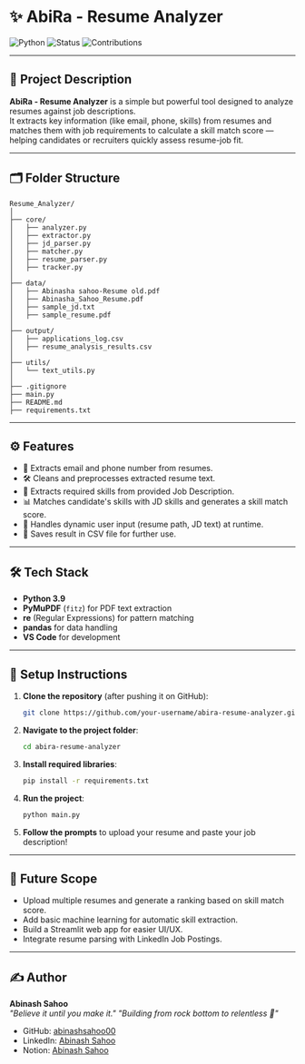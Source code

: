 # ✨ AbiRa - Resume Analyzer

![Python](https://img.shields.io/badge/Python-3.9-blue) 
![Status](https://img.shields.io/badge/Status-Active-brightgreen)
![Contributions](https://img.shields.io/badge/Contributions-Welcome-ff69b4)

---

## 📖 Project Description

**AbiRa - Resume Analyzer** is a simple but powerful tool designed to analyze resumes against job descriptions.  
It extracts key information (like email, phone, skills) from resumes and matches them with job requirements to calculate a skill match score — helping candidates or recruiters quickly assess resume-job fit.

---

## 🗂️ Folder Structure

```
Resume_Analyzer/
│
├── core/
│   ├── analyzer.py
│   ├── extractor.py
│   ├── jd_parser.py
│   ├── matcher.py
│   ├── resume_parser.py
│   ├── tracker.py
│
├── data/
│   ├── Abinasha sahoo-Resume old.pdf
│   ├── Abinasha_Sahoo_Resume.pdf
│   ├── sample_jd.txt
│   ├── sample_resume.pdf
│
├── output/
│   ├── applications_log.csv
│   ├── resume_analysis_results.csv
│
├── utils/
│   └── text_utils.py
│
├── .gitignore
├── main.py
├── README.md
├── requirements.txt

```

---

## ⚙️ Features

- 📄 Extracts email and phone number from resumes.
- 🛠️ Cleans and preprocesses extracted resume text.
- 🔎 Extracts required skills from provided Job Description.
- 📊 Matches candidate's skills with JD skills and generates a skill match score.
- 🧠 Handles dynamic user input (resume path, JD text) at runtime.
- 📂 Saves result in CSV file for further use.

---

## 🛠️ Tech Stack

- **Python 3.9**
- **PyMuPDF** (`fitz`) for PDF text extraction
- **re** (Regular Expressions) for pattern matching
- **pandas** for data handling
- **VS Code** for development

---

## 🚀 Setup Instructions

1. **Clone the repository** (after pushing it on GitHub):

    ```bash
    git clone https://github.com/your-username/abira-resume-analyzer.git
    ```

2. **Navigate to the project folder**:

    ```bash
    cd abira-resume-analyzer
    ```

3. **Install required libraries**:

    ```bash
    pip install -r requirements.txt
    ```

4. **Run the project**:

    ```bash
    python main.py
    ```

5. **Follow the prompts** to upload your resume and paste your job description!

---

## 🔮 Future Scope

- Upload multiple resumes and generate a ranking based on skill match score.
- Add basic machine learning for automatic skill extraction.
- Build a Streamlit web app for easier UI/UX.
- Integrate resume parsing with LinkedIn Job Postings.

---

## ✍️ Author

**Abinash Sahoo**  
*"Believe it until you make it."*
*"Building from rock bottom to relentless 🚀"*

- GitHub: [abinashsahoo00](https://github.com/abinashsahoo00)
- LinkedIn: [Abinash Sahoo](https://www.linkedin.com/in/abinash-sahoo/)
- Notion: [Abinash Sahoo]([https://www.linkedin.com/in/abinash-sahoo/](https://www.notion.so/Hey-there-I-am-Abinash-Sahoo-1dfe544fcbea80ef973eec9fd705f513?pvs=4))
